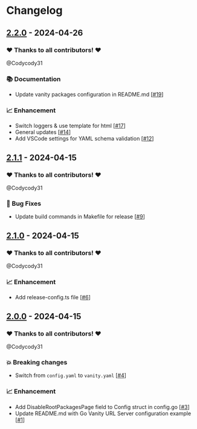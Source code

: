 # Changelog

## [2.2.0](https://github.com/Codycody31/go-vanity/releases/tag/2.2.0) - 2024-04-26

### ❤️ Thanks to all contributors! ❤️

@Codycody31

### 📚 Documentation

- Update vanity packages configuration in README.md [[#19](https://github.com/Codycody31/go-vanity/pull/19)]

### 📈 Enhancement

- Switch loggers & use template for html [[#17](https://github.com/Codycody31/go-vanity/pull/17)]
- General updates [[#14](https://github.com/Codycody31/go-vanity/pull/14)]
- Add VSCode settings for YAML schema validation [[#12](https://github.com/Codycody31/go-vanity/pull/12)]

## [2.1.1](https://github.com/Codycody31/go-vanity/releases/tag/2.1.1) - 2024-04-15

### ❤️ Thanks to all contributors! ❤️

@Codycody31

### 🐛 Bug Fixes

- Update build commands in Makefile for release [[#9](https://github.com/Codycody31/go-vanity/pull/9)]

## [2.1.0](https://github.com/Codycody31/go-vanity/releases/tag/2.1.0) - 2024-04-15

### ❤️ Thanks to all contributors! ❤️

@Codycody31

### 📈 Enhancement

- Add release-config.ts file [[#6](https://github.com/Codycody31/go-vanity/pull/6)]

## [2.0.0](https://github.com/Codycody31/go-vanity/releases/tag/2.0.0) - 2024-04-15

### ❤️ Thanks to all contributors! ❤️

@Codycody31

### 💥 Breaking changes

- Switch from `config.yaml` to `vanity.yaml` [[#4](https://github.com/Codycody31/go-vanity/pull/4)]

### 📈 Enhancement

- Add DisableRootPackagesPage field to Config struct in config.go [[#3](https://github.com/Codycody31/go-vanity/pull/3)]
- Update README.md with Go Vanity URL Server configuration example [[#1](https://github.com/Codycody31/go-vanity/pull/1)]
